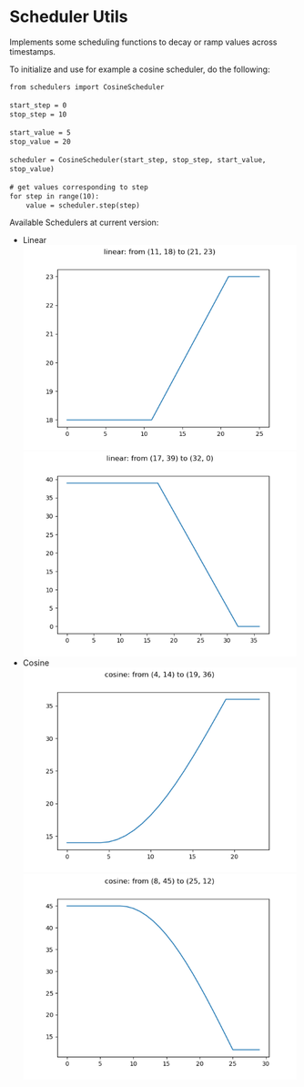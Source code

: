 # Scheduler Utils

Implements some scheduling functions to decay or ramp values across timestamps.  

To initialize and use for example a cosine scheduler, do the following: 

```
from schedulers import CosineScheduler

start_step = 0
stop_step = 10

start_value = 5
stop_value = 20

scheduler = CosineScheduler(start_step, stop_step, start_value, stop_value)

# get values corresponding to step
for step in range(10):
    value = scheduler.step(step)
```

Available Schedulers at current version:
- Linear
    ![linear-ramp](images/linear_ramp.png)
    ![linear-decay](images/linear_decay.png)
- Cosine
    ![cosine-ramp](images/cosine_ramp.png)
    ![cosine-decay](images/cosine_decay.png)
 